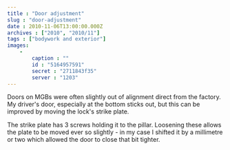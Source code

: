 ```yaml
---
title : "Door adjustment"
slug : "door-adjustment"
date : 2010-11-06T13:00:00.000Z
archives : ["2010", "2010/11"]
tags : ["bodywork and exterior"]
images:
    -
        caption : ""
        id : "5164957591"
        secret : "2711843f35"
        server : "1203"
---
```


Doors on MGBs were often slightly out of alignment direct from the factory. My driver's door, especially at the bottom sticks out, but this can be improved by moving the lock's strike plate.


The strike plate has 3 screws holding it to the pillar. Loosening these allows the plate to be moved ever so slightly - in my case I shifted it by a millimetre or two which allowed the door to close that bit tighter.